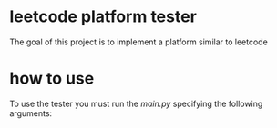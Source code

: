 # leetcode platform tester
The goal of this project is to implement a platform similar to leetcode

# how to use
To use the tester you must run the *main.py* specifying the following arguments:
